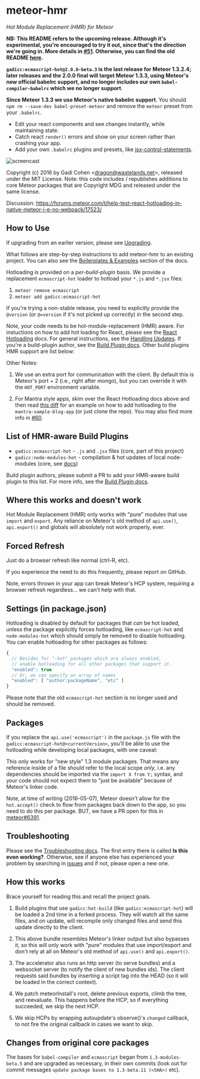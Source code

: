 # meteor-hmr

*Hot Module Replacement (HMR) for Meteor*

**NB: This README refers to the upcoming release.  Although it's experimental, you're encouraged to try it out, since that's the direction we're going in.  More details in [#51](https://github.com/gadicc/meteor-react-hotloader/issues/51).  Otherwise, you can find the old README [here](https://github.com/gadicc/meteor-react-hotloader/blob/1352a7a0335ebeab3684ca8fdd096c2b5749da05/README.md).**

**`gadicc:ecmascript-hot@2.0.0-beta.3` is the last release for Meteor 1.3.2.4; later releases and the 2.0.0 final will target Meteor 1.3.3, using Meteor's new official babelrc support, and no longer includes our own `babel-compiler-babelrc` which we no longer support**.

**Since Meteor 1.3.3 we use Meteor's native babelrc support**.  You should `npm rm --save-dev babel-preset-meteor` and remove the `meteor` preset from your `.babelrc`.

* Edit your react components and see changes instantly, while maintaining state.
* Catch react `render()` errors and show on your screen rather than crashing your app.
* Add your own `.babelrc` plugins and presets, like
[jsx-control-statements](https://www.npmjs.com/package/jsx-control-statements).

![screencast](https://discourse-cdn.global.ssl.fastly.net/meteor/uploads/default/optimized/2X/4/43fb14d7cc38a1537e51ae0aa1bef88d80f8e510_1_690x341.gif)

Copyright (c) 2016 by Gadi Cohen &lt;dragon@wastelands.net&gt;, released under the MIT License.
Note: this code includes / republishes additions to core Meteor packages that are
Copyright MDG and released under the same license.

Discussion: https://forums.meteor.com/t/help-test-react-hotloading-in-native-meteor-i-e-no-webpack/17523/

## How to Use

If upgrading from an earlier version, please see [Upgrading](docs/Upgrading.md).

What follows are step-by-step instructions to add meteor-hmr to an existing project.  You can also see the [Boilerplates & Examples](docs/Boilerplates.md) section of the docs.

Hotloading is provided on a *per-build-plugin* basis.  We provide a replacement
`ecmascript-hot` loader to hotload your `*.js` and `*.jsx` files:

1. `meteor remove ecmascript`
1. `meteor add gadicc:ecmascript-hot`

If you're trying a non-stable release, you need to explicitly provide the `@version` (or `@=version` if it's not picked up correctly) in the second step.

Note, your code needs to be hot-module-replacement (HMR) aware.  For instuctions on how to add hot loading for React, please see the [React Hotloading](docs/React_Hotloading.md) docs.  For general instructions, see the [Handling Updates](docs/Handling_Updates.md).  If you're a build-plugin author, see the [Build Plugin docs](docs/Build_Plugins.md).  Other build plugins HMR support are list below:

Other Notes:

1. We use an extra port for communication with the client.  By default this is
Meteor's port + 2 (i.e., right after mongo), but you can override it with the
`HOT_PORT` environment variable.

1. For Mantra style apps, skim over the React Hotloading docs above and then read [this diff](https://github.com/gadicc/mantra-sample-blog-app-hot/compare/master...gadicc:hot) for an example on how to add hotloading to the `mantra-sample-blog-app` (or just clone the repo).  You may also find more info in [#60](https://github.com/gadicc/meteor-hmr/issues/60).

## List of HMR-aware Build Plugins

* `gadicc:ecmascript-hot` - `.js` and `.jsx` files (core, part of this project)
* `gadicc:node-modules-hot` - compilation & hot updates of local node-modules (core, see [docs](docs/Node_Modules_Hot.md))

Build plugin authors, please submit a PR to add your HMR-aware build plugin to this list.  For more info, see the [Build Plugin docs](docs/Build_Plugins.md).

## Where this works and doesn't work

Hot Module Replacement (HMR) only works with "pure" modules that use `import`
and `export`.  Any reliance on Meteor's old method of `api.use()`,
`api.export()` and globals will absolutely not work properly, ever.

## Forced Refresh

Just do a browser refresh like normal (ctrl-R, etc).

If you experience the need to do this frequently, please report on GitHub.

Note, errors thrown in your app can break Meteor's HCP system, requiring
a browser refresh regardless... we can't help with that.

## Settings (in package.json)

Hotloading is disabled by default for packages that *can* be hot loaded, unless the package explicitly forces hotloading, like `ecmascript-hot` and `node-modules-hot` which should simply be removed to disable hotloading.  You can enable hotloading for other packages as follows:

```js
{
  // Besides for "-hot" packages which are always enabled,
  // enable hotloading for all other packages that support it.
  "enabled": true
  // Or, we can specify an array of names
  "enabled": [ "author:packageName", "etc" ]
}
```

Please note that the old `ecmascript-hot` section is no longer used and should be removed.

## Packages

If you replace the `api.use('ecmascript')` in the `package.js` file with the
`gadicc:ecmascript-hot@<currentVersion>`, you'll be able to use the hotloading
while developing local packages, with one caveat:

This only works for "new style" 1.3 module packages.  That means any reference
inside of a file should refer to the local scope *only*, i.e. any dependencies
should be imported via the `import X from Y;` syntax, and your code should not
expect them to "just be available" because of Meteor's linker code.

Note, at time of writing (2016-05-07), Meteor doesn't allow for the
`hot.accept()` check to flow from packages back down to the app, so you need
to do this per package.  BUT, we have a PR open for this in
[meteor#6391](https://github.com/meteor/meteor/pull/6931).

## Troubleshooting

Please see the [Troubleshooting docs](docs/Troubleshooting.md).  The first
entry there is called **Is this even working?**.  Otherwise, see if anyone
else has experienced your problem by searching in
[issues](https://github.com/gadicc/meteor-hmr/issues)
and if not, please open a new one.

## How this works

Brace yourself for reading this and recall the project goals.

1. Build plugins that use `gadicc:hot-build` (like `gadicc:ecmascript-hot`)
   will be loaded a 2nd time in a forked process.  They will watch all the
   same files, and on update, will recompile only changed files and send
   this update directly to the client.

1. This above bundle resembles Meteor's linker output but also bypasses it,
   so this will only work with "pure" modules that use import/export and
   don't rely at all on Meteor's old method of `api.use()` and `api.export()`.

1. The accelerator also runs an http server (to serve bundles) and a websocket
  server (to notify the client of new bundles ids).  The client requests said
  bundles by inserting a script tag into the HEAD (so it will be loaded in the
  correct context).

1. We patch meteorInstall's root, delete previous exports, climb the tree, and
  reevaluate.  This happens before the HCP, so if everything succeeded, we
  skip the next HCP.

1. We skip HCPs by wrapping autoupdate's observe()'s `changed` callback,
  to not fire the original callback in cases we want to skip.

## Changes from original core packages

The bases for `babel-compiler` and `ecmascript` began from `1.3-modules-beta.5`
and are upgraded as necessary, in their own commits (look out for commit messages
`update package bases to 1.3-beta.11 (<SHA>)` etc).
